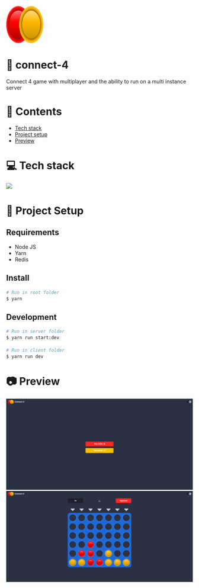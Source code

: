 <img height="100px" width="100px" src="https://github.com/devlotfi/connect-4/blob/main/github-assets/logo.svg">

# 📜 connect-4
Connect 4 game with multiplayer and the ability to run on a multi instance server

# 📌 Contents
- [Tech stack](#-tech-stack)
- [Project setup](#-project-setup)
- [Preview](#-preview)

# 💻 Tech stack
<img src="https://skillicons.dev/icons?i=html,css,tailwind,typescript,react,nodejs,nest,redis&perline=5" />

# 📂 Project Setup

## Requirements
- Node JS
- Yarn
- Redis

## Install

```bash
# Run in root folder
$ yarn
```

## Development

```bash
# Run in server folder
$ yarn run start:dev

# Run in client folder
$ yarn run dev
```

# 📷 Preview

<img src="https://github.com/devlotfi/connect-4/blob/main/github-assets/preview-1.png">
<img src="https://github.com/devlotfi/connect-4/blob/main/github-assets/preview-2.png">

